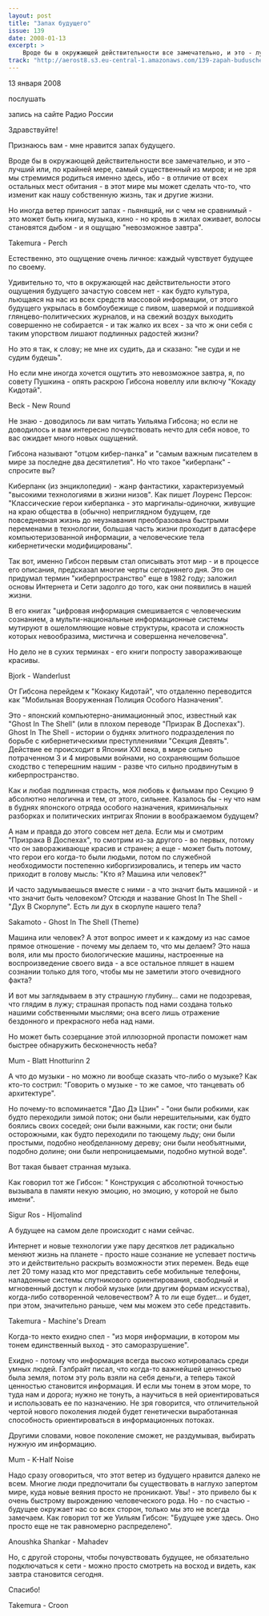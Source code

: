```yaml
---
layout: post
title: "Запах будущего"
issue: 139
date: 2008-01-13
excerpt: >
    Вроде бы в окружающей действительности все замечательно, и это - лучший или, по крайней мере, самый существенный из миров; и не зря мы стремимся родиться именно здесь, ибо - в отличие от всех остальных мест обитания - в этот мире мы может сделать что-то, что изменит как нашу собственную жизнь, так и другие жизни.
track: "http://aerost8.s3.eu-central-1.amazonaws.com/139-zapah-buduschego.mp3"
---
```


13 января 2008

послушать

запись на сайте Радио России

Здравствуйте!

Признаюсь вам - мне нравится запах будущего.

Вроде бы в окружающей действительности все замечательно, и это - лучший или, по крайней мере, самый существенный из миров; и не зря мы стремимся родиться именно здесь, ибо - в отличие от всех остальных мест обитания - в этот мире мы может сделать что-то, что изменит как нашу собственную жизнь, так и другие жизни.

Но иногда ветер приносит запах - пьянящий, ни с чем не сравнимый - это может быть книга, музыка, кино - но кровь в жилах оживает, волосы становятся дыбом - и я ощущаю "невозможное завтра".

Takemura - Perch

Естественно, это ощущение очень личное: каждый чувствует будущее по своему.

Удивительно то, что в окружающей нас действительности этого ощущения будущего зачастую совсем нет - как будто культура, льющаяся на нас из всех средств массовой информации, от этого будущего укрылась в бомбоубежище с пивом, шавермой и подшивкой глянцево-политических журналов, и на свежий воздух выходить совершенно не собирается - и так жалко их всех - за что ж они себя с таким упорством лишают подлинных радостей жизни?

Но это я так, к слову; не мне их судить, да и сказано: "не суди и не судим будешь".

Но если мне иногда хочется ощутить это невозможное завтра, я, по совету Пушкина - опять раскрою Гибсона новеллу или включу "Кокаду Кидотай".

Beck - New Round

Не знаю - доводилось ли вам читать Уильяма Гибсона; но если не доводилось и вам интересно почувствовать нечто для себя новое, то вас ожидает много новых ощущений.

Гибсона называют "отцом кибер-панка" и "самым важным писателем в мире за последне два десятилетия". Но что такое "киберпанк" - спросите вы?

Киберпанк (из энциклопедии) - жанр фантастики, характеризуемый "высокими технологиями в жизни низов". Как пишет Лоуренс Персон: "Классические герои киберпанка - это маргиналы-одиночки, живущие на краю общества в (обычно) неприглядном будущем, где повседневная жизнь до неузнавания преобразована быстрыми переменами в технологии, большая часть жизни проходит в датасфере компьютеризованной информации, а человеческие тела кибернетически модифицированы".

Так вот, именно Гибсон первым стал описывать этот мир - и в процессе его описания, предсказал многие черты сегоднянего дня. Это он придумал термин "киберпространство" еще в 1982 году; заложил основы Интернета и Сети задолго до того, как они появились в нашей жизни.

В его книгах "цифровая информация смешивается с человеческим сознанием, а мульти-национальные информационные системы мутируют в ошеломляющие новые структуры, красота и сложность которых невообразима, мистична и совершенна нечеловечна".

Но дело не в сухих терминах - его книги попросту завораживающе красивы.

Bjork - Wanderlust

От Гибсона перейдем к "Кокаку Кидотай", что отдаленно переводится как "Мобильная Вооруженная Полиция Особого Назначения".

Это - японский компьютерно-анимационный эпос, известный как "Ghost In The Shell" (или в плохом переводе "Призрак В Доспехах"). Ghost In The Shell - истории о буднях элитного подразделения по борьбе с кибернетическими преступлениями "Секция Девять". Действие ее происходит в Японии XXI века, в мире сильно потраченном 3 и 4 мировыми войнами, но сохраняющим большое сходство с теперешним нашим - разве что сильно продвинутым в киберпространство.

Как и любая подлинная страсть, моя любовь к фильмам про Секцию 9 абсолютно нелогична и тем, от этого, сильнее. Казалось бы - ну что нам в буднях японского отряда особого назначения, криминальных разборках и политических интригах Японии в воображаемом будущем?

А нам и правда до этого совсем нет дела. Если мы и смотрим "Призрака В Доспехах", то смотрим из-за другого - во первых, потому что он завораживающе красив и странен; а еще - может быть потому, что герои его когда-то были людьми, потом по служебной необходимости постепенно киборгизировались, и теперь им часто приходит в голову мысль: "Кто я? Машина или человек?"

И часто задумываешься вместе с ними - а что значит быть машиной - и что значит быть человеком? Отсюдя и название Ghost In The Shell - "Дух В Скорлупе". Есть ли дух в скорлупе нашего тела?

Sakamoto - Ghost In The Shell (Theme)

Машина или человек? А этот вопрос имеет и к каждому из нас самое прямое отношение - почему мы делаем то, что мы делаем? Это наша воля, или мы просто биологические машины, настроенные на воспроизведение своего вида - а все остальное пляшет в нашем сознании только для того, чтобы мы не заметили этого очевидного факта?

И вот мы заглядываем в эту страшную глубину... сами не подозревая, что глядим в лужу; страшная пропасть под нами создана только нашими собственными мыслями; она всего лишь отражение бездонного и прекрасного неба над нами.

Но может быть созерцание этой иллюзорной пропасти поможет нам быстрее обнаружить бесконечность неба?

Mum - Blatt Hnotturinn 2

А что до музыки - но можно ли вообще сказать что-либо о музыке? Как кто-то сострил: "Говорить о музыке - то же самое, что танцевать об архитектуре".

Но почему-то вспоминается "Дао Дэ Цзин" - "они были робкими, как будто переходили зимой поток; они были нерешительными, как будто боялись своих соседей; они были важными, как гости; они были осторожными, как будто переходили по тающему льду; они были простыми, подобно необделанному дереву; они были необъятными, подобно долине; они были непроницаемыми, подобно мутной воде".

Вот такая бывает странная музыка.

Как говорил тот же Гибсон: " Конструкция с абсолютной точностью вызывала в памяти некую эмоцию, но эмоцию, у которой не было имени".

Sigur Ros - Hljomalind

А будущее на самом деле происходит с нами сейчас.

Интернет и новые технологии уже пару десятков лет радикально меняют жизнь на планете - просто наше сознание не успевает постичь это и действительно раскрыть возможности этих перемен. Ведь еще лет 20 тому назад кто мог представить себе мобильные телефоны, наладонные системы спутникового ориентирования, свободный и мгновенный доступ к любой музыке (или другим формам искусства), когда-либо сотворенной человечеством? А то ли еще будет... и будет, при этом, значительно раньше, чем мы можем это себе представить.

Takemura - Machine's Dream

Когда-то некто ехидно спел - "из моря информации, в котором мы тонем единственный выход - это саморазрушение".

Ехидно - потому что информация всегда высоко котировалась среди умных людей. Гэлбрайт писал, что когда-то важнейшей ценностью была земля, потом эту роль взяли на себя деньги, а теперь такой ценностью становится информация. И если мы тонем в этом море, то туда нам и дорога; нужно не тонуть, а научиться в ней ориентироваться и использовать ее по назначению. Не зря говорится, что отличительной чертой нового поколения людей будет генетически выработанная способность ориентироваться в информационных потоках.

Другими словами, новое поколение сможет, не раздумывая, выбирать нужную им информацию.

Mum - K-Half Noise

Надо сразу оговориться, что этот ветер из будущего нравится далеко не всем. Многие люди предпочитали бы существовать в наглухо запертом мире, куда новые веяния просто не проникают. Увы! - это привело бы к очень быстрому вырождению человеческого рода. Но - по счастью - будущее окружает нас со всех сторон, только мы это не всегда замечаем. Как говорил тот же Уильям Гибсон: "Будущее уже здесь. Оно просто еще не так равномерно распределено".

Anoushka Shankar - Mahadev

Но, с другой стороны, чтобы почувствовать будущее, не обязательно подключаться к сети - можно просто смотреть на восход и видеть, как завтра становится сегодня.

Спасибо!

Takemura - Croon
